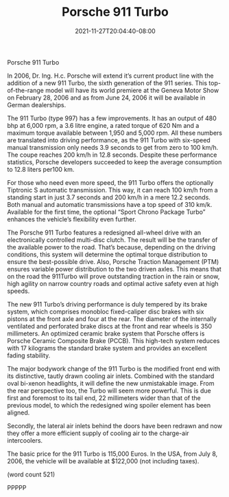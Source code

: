 ﻿---
title: "Porsche 911 Turbo"
date: 2021-11-27T20:04:40-08:00
description: "Porsche Tips for Web Success"
featured_image: "/images/Porsche.jpg"
tags: ["Porsche"]
---

Porsche 911 Turbo

In 2006, Dr. Ing. H.c. Porsche will extend it’s current product 
line with the addition of a new 911 Turbo, the sixth generation 
of the 911 series. This top-of-the-range model will have its world 
premiere at the Geneva Motor Show on February 28, 2006 and 
as from June 24, 2006 it will be available in German dealerships.
	
The 911 Turbo (type 997) has a few improvements. It has an 
output of 480 bhp at 6,000 rpm, a 3.6 litre engine, a rated torque 
of 620 Nm and a maximum torque available between 1,950 and 
5,000 rpm. All these numbers are translated into driving 
performance, as the 911 Turbo with six-speed manual transmission 
only needs 3.9 seconds to get from zero to 100 km/h. The coupe 
reaches 200 km/h in 12.8 seconds. Despite these performance 
statistics, Porsche developers succeeded to keep the average
consumption to 12.8 liters per100 km.
	
For those who need even more speed, the 911 Turbo offers the 
optionally Tiptronic S automatic transmission. This way, it can reach 
100 km/h from a standing start in just 3.7 seconds and 200 km/h in 
a mere 12.2 seconds. Both manual and automatic transmissions 
have a top speed of 310 km/k. Available for the first time, the optional
 “Sport Chrono Package Turbo” enhances the vehicle’s flexibility even 
further. 
	
The Porsche 911 Turbo features a redesigned all-wheel drive with 
an electronically controlled multi-disc clutch. The result will be the 
transfer of the available power to the road. That’s because, depending
on the driving conditions, this system will determine the optimal torque 
distribution to ensure the best-possible drive.  Also, Porsche Traction 
Management (PTM) ensures variable power distribution to the two 
driven axles. This means that on the road the 911Turbo will prove 
outstanding traction in the rain or snow, high agility on narrow country 
roads and optimal active safety even at high speeds.

The new 911 Turbo’s driving performance is duly tempered by its brake 
system, which comprises monobloc fixed-caliper disc brakes with six 
pistons at the front axle and four at the rear. The diameter of the internally
ventilated and perforated brake discs at the front and rear wheels is 350 
millimeters. An optimized ceramic brake system that Porsche offers is 
Porsche Ceramic Composite Brake (PCCB). This high-tech system 
reduces with 17 kilograms the standard brake system and provides an
excellent fading stability. 

The major bodywork change of the 911 Turbo is the modified front end with 
its distinctive, tautly drawn cooling air inlets. Combined with the standard 
oval bi-xenon headlights, it will define the new unmistakable image. From 
the rear perspective too, the Turbo will seem more powerful. This is due
first and foremost to its tail end, 22 millimeters wider than that of the previous 
model, to which the redesigned wing spoiler element has been aligned. 

Secondly, the lateral air inlets behind the doors have been redrawn and now 
they offer a more efficient supply of cooling air to the charge-air intercoolers. 

The basic price for the 911 Turbo is 115,000 Euros. In the USA, from July 
8, 2006, the vehicle will be available at $122,000 (not including taxes).

(word count 521)

PPPPP

